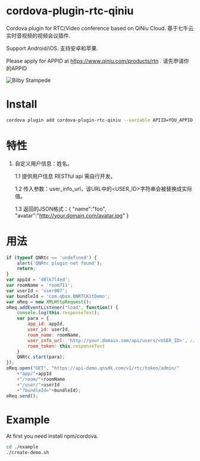 # cordova-plugin-rtc-qiniu

Cordova plugin for RTC/Video conference based on QiNiu Cloud. 基于七牛云实时音视频的视频会议插件.

Support Android/iOS. 支持安卓和苹果.

Please apply for APPID at https://www.qiniu.com/products/rtn . 请先申请你的APPID

![Bilby Stampede](https://www.qiniu.com/assets/sdk/img-shejiao-0f2d2d077c4f1bc0794b75dfc66e9e582446506e7bb795ebed0821b7af22ff86.png)


# Install

```bash
cordova plugin add cordova-plugin-rtc-qiniu --variable APIID=YOU_APPID
```

# 特性

1. 自定义用户信息：姓名。 
   
   1.1 提供用户信息 RESTful api 需自行开发。

   1.2 传入参数：user_info_url，该URL中的<USER_ID>字符串会被替换成实际值。
   
   1.3 返回的JSON格式：{ "name":"foo", "avatar":"http://your.domain.com/avatar.jpg" }

# 用法

```Javascript
if (typeof QNRtc == 'undefined') {
	alert('QNRtc plugin not found');
	return;
}
var appId = 'd8lk7l4ed';
var roomName = 'room711';
var userId = 'user007';
var bundleId = 'com.qbox.QNRTCKitDemo';
var oReq = new XMLHttpRequest();
oReq.addEventListener("load", function() {
	console.log(this.responseText);
	var para = {
		app_id: appId,
		user_id: userId,
		room_name: roomName,
		user_info_url: 'http://your.domain.com/api/users/<USER_ID>', //用户信息API，<USER_ID>会被替换成实际值
		room_token: this.responseText
	}
	QNRtc.start(para);
});
oReq.open("GET", "https://api-demo.qnsdk.com/v1/rtc/token/admin/"
	+"app/"+appId
	+"/room/"+roomName
	+"/user/"+userId
	+"?bundleId="+bundleId);
oReq.send();
```

# Example
At first you need install npm/cordova.

```bash
cd ./example
./create-demo.sh
```
